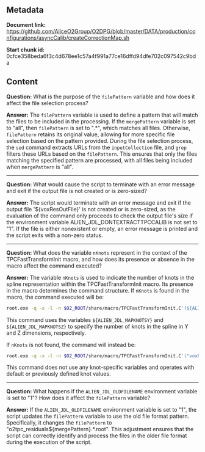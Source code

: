 ## Metadata

**Document link:** https://github.com/AliceO2Group/O2DPG/blob/master/DATA/production/configurations/asyncCalib/createCorrectionMap.sh

**Start chunk id:** 0cfce358beda6f3c4d678ee1c57a4f991a77ce16dffd94dfe702c097542c9bda

## Content

**Question:** What is the purpose of the `filePattern` variable and how does it affect the file selection process?

**Answer:** The `filePattern` variable is used to define a pattern that will match the files to be included in the processing. If the `mergePattern` variable is set to "all", then `filePattern` is set to ".*", which matches all files. Otherwise, `filePattern` retains its original value, allowing for more specific file selection based on the pattern provided. During the file selection process, the `sed` command extracts URLs from the `inputCollection` file, and `grep` filters these URLs based on the `filePattern`. This ensures that only the files matching the specified pattern are processed, with all files being included when `mergePattern` is "all".

---

**Question:** What would cause the script to terminate with an error message and exit if the output file is not created or is zero-sized?

**Answer:** The script would terminate with an error message and exit if the output file '${voxResOutFile}' is not created or is zero-sized, as the evaluation of the command only proceeds to check the output file's size if the environment variable ALIEN_JDL_DONTEXTRACTTPCCALIB is not set to "1". If the file is either nonexistent or empty, an error message is printed and the script exits with a non-zero status.

---

**Question:** What does the variable `nKnots` represent in the context of the TPCFastTransformInit macro, and how does its presence or absence in the macro affect the command executed?

**Answer:** The variable `nKnots` is used to indicate the number of knots in the spline representation within the TPCFastTransformInit macro. Its presence in the macro determines the command structure. If `nKnots` is found in the macro, the command executed will be:

```bash
root.exe -q -x -l -n $O2_ROOT/share/macro/TPCFastTransformInit.C'(${ALIEN_JDL_MAPKNOTSY}, ${ALIEN_JDL_MAPKNOTSZ}, "voxResOutFile", "splineOutFile")' &> splines.log
```

This command uses the variables `${ALIEN_JDL_MAPKNOTSY}` and `${ALIEN_JDL_MAPKNOTSZ}` to specify the number of knots in the spline in Y and Z dimensions, respectively.

If `nKnots` is not found, the command will instead be:

```bash
root.exe -q -x -l -n $O2_ROOT/share/macro/TPCFastTransformInit.C'("voxResOutFile", "splineOutFile")' &> splines.log
```

This command does not use any knot-specific variables and operates with default or previously defined knot values.

---

**Question:** What happens if the `ALIEN_JDL_OLDFILENAME` environment variable is set to "1"? How does it affect the `filePattern` variable?

**Answer:** If the `ALIEN_JDL_OLDFILENAME` environment variable is set to "1", the script updates the `filePattern` variable to use the old file format pattern. Specifically, it changes the `filePattern` to "o2tpc_residuals${mergePattern}.*.root". This adjustment ensures that the script can correctly identify and process the files in the older file format during the execution of the script.
